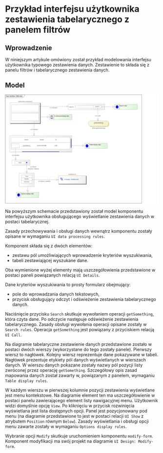 # Przykład interfejsu użytkownika zestawienia tabelarycznego z panelem filtrów

## Wprowadzenie

W niniejszym artykule omówiony został przykład modelowania interfejsu użytkownika typowego zestawienia danych. Zestawienie to składa się z panelu filtrów i tabelarycznego zestawienia danych.

## Model

![Table component view](../../img/data-table-view-model.png)

Na powyższym schemacie przedstawiony został model komponentu interfejsu użytkownika obsługującego wyświetlanie zestawienia danych w postaci tabelarycznej.

Zasady przechowywania i obsługi danych wewnątrz komponentu zostały opisane w wymaganiu `UI data processing rules`.

Komponent składa się z dwóch elementów:

* zestawu pól umożliwiających wprowadzenie kryteriów wyszukiwania,
* tabeli zestawiającej wyszukane dane.

Oba wymienione wyżej elementy mają uszczegółowienia przedstawione w postaci paneli powiązanych relacją `UI Details`.

Dane kryteriów wyszukiwania to prosty formularz obejmujący:

* pole do wprowadzania danych tekstowych,
* przycisk obsługujący odczyt i odświeżenie zestawienia tabelarycznego danych.

Naciśnięcie przycisku `Search` skutkuje wywołaniem operacji `getSomething`, która czyta dane. Po odczycie następuje odświeżenie zestawienia tabelarycznego. Zasady obsługi wywołania operacji opisane zostały w `Search rules`. Operacja `getSomething` jest powiązany z przyciskiem relacją `UI Call`.

Na diagramie tabelaryczne zestawienie danych przedstawione zostało w postaci dwóch wierszy (wykorzystane do tego zostały panele). Pierwszy wiersz to nagłówek. Kolejny wiersz reprezentuje dane pokazywane w tabeli. Nagłówek prezentuje etykiety pól danych wyświetlanych w wierszach danych. W wierszu danych pokazane zostały nazwy pól pozycji listy zwróconej przez operację `getSomething`. Szczegółowy opis zasad mapowania danych został zawarty w, powiązanym z panelem, wymaganiu `Table display rules`.

W każdym wierszu w pierwszej kolumnie pozycji zestawienia wyświetlane jest menu kontekstowe. Na diagramie element ten ma uszczegółowienie w postaci panelu zawierającego element listy nawigacyjnej menu. Użytkownik widzi domyślnie opcję `View`. Po kliknięciu w przycisk rozwinięcia wyświetlana jest lista dostępnych opcji. Panel jest pozycjonowany pod menu (na diagramie przedstawione to jest w postaci relacji `UI Show` z atrybutem `Position` równym `Below`). Zasady wyświetlania i obsługi opcji menu zawarte zostały w wymaganiu `Options display rules`.

Wybranie opcji `Modify` skutkuje uruchomieniem komponentu `modify-form`. Komponent modyfikacji ma swój projekt na diagramie `UI Design: Modify-form`.
